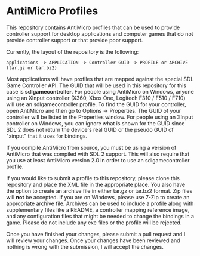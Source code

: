 AntiMicro Profiles
==================

This repository contains AntiMicro profiles that can be used to provide
controller support for desktop applications and computer games that do not
provide controller support or that provide poor support.

Currently, the layout of the repository is the following:

    applications -> APPLICATION -> Controller GUID -> PROFILE or ARCHIVE (tar.gz or tar.bz2)

Most applications will have profiles that are mapped against the special
SDL Game Controller API. The GUID that will be used in this repository for
this case is **sdlgamecontroller**. For people using AntiMicro on Windows,
anyone using an XInput controller (X360, Xbox One, Logitech F310 / F510 / F710)
will use an sdlgamecontroller profile. To find the GUID for your controller,
open AntiMicro and then go to Options -> Properties. The GUID of your
controller will be listed in the Properties window. For people using an XInput
controller on Windows, you can ignore what is shown for the GUID since SDL 2
does not return the device's real GUID or the pseudo GUID of "xinput" that
it uses for bindings.

If you compile AntiMicro from source, you must be using a version of AntiMicro that was compiled with SDL 2 support. This will also require that you use at least AntiMicro version 2.0 in order to use an sdlgamecontroller profile.

If you would like to submit a profile to this repository, please clone this
repository and place the XML file in the appropriate place. You also have the
option to create an archive file in either tar.gz or tar.bz2 format. Zip files
will **not** be accepted. If you are on Windows, please use 7-Zip to create
an appropriate archive file. Archives can be used to include a profile along
with supplementary files like a README, a controller mapping reference image,
and any configuration files that might be needed to change the bindings
in a game. Please do not include any exe files or the profile will
be rejected.

Once you have finished your changes, please submit a pull request
and I will review your changes. Once your changes have been reviewed and
nothing is wrong with the submission, I will accept the changes.
